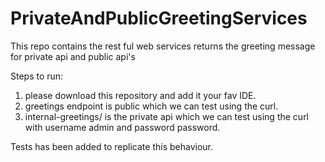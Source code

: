 # PrivateAndPublicGreetingServices
This repo contains the rest ful web services returns the greeting message for private api and public api's

Steps to run:
  1) please download this repository and add it your fav IDE.
  2) greetings endpoint is public which we can test using the curl.
  3) internal-greetings/ is the private api which we can test using the curl with username admin and password password.
  
Tests has been added to replicate this behaviour.
